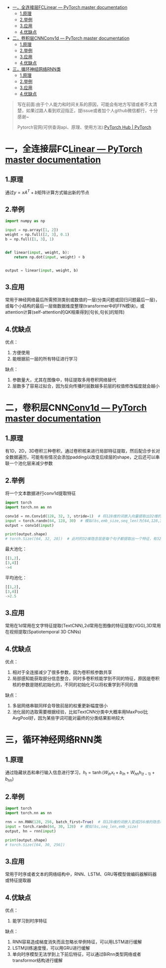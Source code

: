 - [一，全连接层FCLinear — PyTorch master documentation](#一全连接层fclinear--pytorch-master-documentation)
  - [1.原理](#1原理)
  - [2.举例](#2举例)
  - [3.应用](#3应用)
  - [4.优缺点](#4优缺点)
- [二，卷积层CNNConv1d — PyTorch master documentation](#二卷积层cnnconv1d--pytorch-master-documentation)
  - [1.原理](#1原理-1)
  - [2.举例](#2举例-1)
  - [3.应用](#3应用-1)
  - [4.优缺点](#4优缺点-1)
- [三，循环神经网络RNN类](#三循环神经网络rnn类)
  - [1.原理](#1原理-2)
  - [2.举例](#2举例-2)
  - [3.应用](#3应用-2)
  - [4.优缺点](#4优缺点-2)

> 写在前面:由于个人能力和时间关系的原因，可能会有地方写错或者不太清楚，如果过路人看到欢迎指正，提issue或者加个人github微信都行，十分感谢~
>
> Pytorch官网(可供查询api、原理、使用方法):[PyTorch Hub | PyTorch](https://pytorch.org/hub/)

# 一，全连接层FC[Linear — PyTorch master documentation](https://pytorch.org/docs/master/generated/torch.nn.Linear.html?highlight=nn%20linear#torch.nn.Linear)

## 1.原理

通过$y = xA^T + b$矩阵计算方式输出新的节点

## 2.举例

```python
import numpy as np

input = np.array([1, 2])
weight = np.full([2, 3], 0.1)
b = np.full([1, 3], 1)


def linear(input, weight, b):
    return np.dot(input, weight) + b


output = linear(input, weight, b)
```

## 3.应用

常用于神经网络最后所需预测类别或数值的一层(分类问题或回归问题最后一层)，或每个小结构的最后一层做数据维度整理(transformer中的FFN模块)，或attention计算(self-attention的QK相乘得到[句长,句长]的矩阵)

## 4.优缺点

优点：

1. 方便使用
2. 能根据前一层的所有特征进行学习

缺点：

1. 参数量大，尤其在图像中，特征提取多用卷积网络替代
2. 层数多了容易过拟合，因为反向传播时层数越多前层的权值修改幅度就会越小

# 二，卷积层CNN[Conv1d — PyTorch master documentation](https://pytorch.org/docs/master/generated/torch.nn.Conv1d.html?highlight=nn%20conv1d#torch.nn.Conv1d)

## 1.原理

有1D，2D，3D卷积三种卷积，通过卷积核来进行局部特征提取，然后配合步长对全数据遍历，可能有些情况会添加padding以改变后续层的shape，之后还可以串联一个池化层来减少参数

## 2.举例

将一个文本数据进行conv1d提取特征

```python
import torch
import torch.nn as nn

conv1d = nn.Conv1d(128, 32, 3, stride=1)  # 将128维的词嵌入向量提取出32维的隐含层
input = torch.randn(64, 128, 30)  # 模拟(bs,emb_size,seq_len)为[64,128,30]
output = conv1d(input)

print(output.shape)
# torch.Size([64, 32, 28])  # 此时的32维隐含层是每个句子都提取出一个特征，有32个卷积核
```

最大池化：

```python
[[1,2],
[3,4]]
->4
```

平均池化：

```python
[[1,2],
[3,4]]
->2.5
```

## 3.应用

常用在1d常用在文字特征提取(TextCNN),2d常用在图像的特征提取(VGG),3D常用在视频提取(Spatiotemporal 3D CNNs)

## 4.优缺点

优点：

1. 相对于全连接减少了很多参数，因为卷积核参数共享
2. 局部感知能获取部分信息整合，同时多卷积核能学到不同的特征，原因是卷积核的参数是随机初始化的，不同的初始化可以将权重学到不同的值

缺点：

1. 多层网络串联同样会导致前层的权重更新幅度很小
2. 池化层的选取需要根据经验，比如TextCNN分类中大概率用MaxPool比AvgPool好，因为某些字词可能对最终的分类结果影响较大

# 三，循环神经网络RNN类

## 1.原理

通过隐藏状态和串行输入信息进行学习，$h_t = \tanh(W_{ih} x_t + b_{ih} + W_{hh} h_{(t-1)} + b_{hh})$

## 2.举例

```python
import torch
import torch.nn as nn

rnn = nn.RNN(128, 256, batch_first=True)  # 将128维的词嵌入变成256维的隐含层
input = torch.randn(64, 30, 128)  # 模拟(bs,seq_len,emb_size)
output, hn = rnn(input)

print(output.shape)
# torch.Size([64, 30, 256])
```

## 3.应用

常用于时序或者文本的网络结构中，RNN、LSTM、GRU等模型做编码器解码器或特征提取器

## 4.优缺点

优点：

1. 能学习到时序特征

缺点：

1. RNN容易造成梯度消失而且忽略长举例特征，可以用LSTM进行缓解
2. LSTM训练速度慢，可以用GRU进行缓解
3. 单向时序模型无法学到上下前后特征，可以通过BiRnn类型网络或者transformor结构进行缓解
